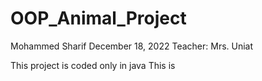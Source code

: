 # OOP_Animal_Project
Mohammed Sharif
December 18, 2022
Teacher: Mrs. Uniat

This project is coded only in java
This is 
